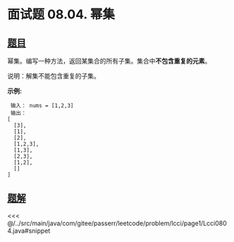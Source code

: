 # 面试题 08.04. 幂集

## [题目](https://leetcode.cn/problems/power-set-lcci/)
幂集。编写一种方法，返回某集合的所有子集。集合中**不包含重复的元素**。

说明：解集不能包含重复的子集。

**示例:**

```
 输入： nums = [1,2,3]
 输出：
[
  [3],
  [1],
  [2],
  [1,2,3],
  [1,3],
  [2,3],
  [1,2],
  []
]
```



## [题解](https://github.com/PasseRR/JavaLeetCode/blob/master/src/main/java/com/gitee/passerr/leetcode/problem/lcci/page1/Lcci0804.java)

<<< @/../src/main/java/com/gitee/passerr/leetcode/problem/lcci/page1/Lcci0804.java#snippet
